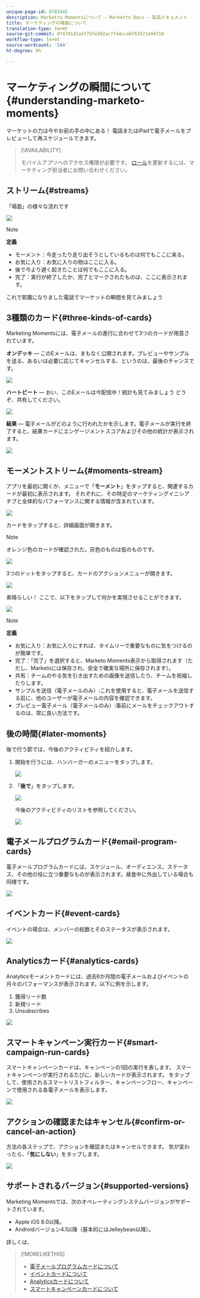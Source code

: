 ```yaml
---
unique-page-id: 8781845
description: Marketto Momentsについて — Marketto Docs — 製品ドキュメント
title: マーケティングの場面について
translation-type: tm+mt
source-git-commit: 074701d1a5f75fe592ac7f44cce6fb3571e94710
workflow-type: tm+mt
source-wordcount: '544'
ht-degree: 0%

---
```



# マーケティングの瞬間について{#understanding-marketo-moments}

マーケットの力は今やお前の手の中にある！ 電話またはiPadで電子メールをプレビューして再スケジュールできます。

>[!AVAILABILITY]
>
>
>モバイルアプリへのアクセス権限が必要です。 [ロール](/help/marketo/product-docs/administration/users-and-roles/managing-user-roles-and-permissions.md)を更新するには、マーケティング担当者にお問い合わせください。

## ストリーム{#streams}

「場面」の様々な流れです

![](assets/image2015-7-15-15-3a6-3a10.png)

>[!NOTE]
>
>**定義**
>
>* モーメント：今走ったり走り出そうとしているものは何でもここに来る。
>* お気に入り：お気に入りの物はここに入る。
>* 後で今より遅く起きたことは何でもここに入る。
>* 完了：実行が終了したか、完了とマークされたものは、ここに表示されます。


これで邪魔になりました電話でマーケットの瞬間を見てみましょう

## 3種類のカード{#three-kinds-of-cards}

Marketing Momentsには、電子メールの進行に合わせて3つのカードが用意されています。

**オンデッキ**  — このEメールは、まもなく公開されます。プレビューやサンプルを送る、あるいは必要に応じてキャンセルする、というのは、最後のチャンスです。

![](assets/image2015-7-17-11-3a25-3a48.png)

**ハートビート**  — おい、このEメールは今配信中！統計も見てみましょう どうぞ、共有してください。

![](assets/image2015-7-17-11-3a27-3a22.png)

**結果**  — 電子メールがどのように行われたかを示します。電子メールが実行を終了すると、結果カードにエンゲージメントスコアおよびその他の統計が表示されます。

![](assets/image2015-7-17-11-3a43-3a28.png)

## モーメントストリーム{#moments-stream}

アプリを最初に開くか、メニューで「**モーメント**」をタップすると、関連するカードが最初に表示されます。 それぞれに、その特定のマーケティングイニシアチブと全体的なパフォーマンスに関する情報が含まれています。

![](assets/image2015-7-15-10-3a46-3a19.png)

カードをタップすると、詳細画面が開きます。

>[!NOTE]
>
>オレンジ色のカードが確認された。灰色のものは仮のものです。

![](assets/image2015-9-25-9-3a37-3a26.png)

3つのドットをタップすると、カードのアクションメニューが開きます。

![](assets/image2015-7-15-10-3a47-3a34.png)

素晴らしい！ ここで、以下をタップして何かを実現させることができます。

![](assets/image2015-7-15-10-3a49-3a20.png)

>[!NOTE]
>
>**定義**
>
>* お気に入り：お気に入りにすれば、タイムリーで重要なものに気をつけるのが簡単です。
>* 完了：「完了」を選択すると、Marketo Moments表示から取得されます（ただし、Marketoには保存され、安全で確実な場所に保存されます）。
>* 共有：チームのやる気を引き出すための画像を送信したり、チームを祝福したりします。
>* サンプルを送信（電子メールのみ）:これを使用すると、電子メールを送信する前に、他のユーザーが電子メールの内容を確認できます。
>* プレビュー電子メール（電子メールのみ）:事前にメールをチェックアウトするのは、常に良い方法です。


## 後の時間{#later-moments}

後で行う節では、今後のアクティビティを紹介します。

1. 開始を行うには、ハンバーガーのメニューをタップします。

   ![](assets/image2015-7-15-10-3a52-3a5.png)

1. 「**後で**」をタップします。

   ![](assets/image2015-7-15-10-3a54-3a47.png)

   今後のアクティビティのリストを参照してください。

   ![](assets/image2015-6-29-15-3a24-3a3.png)

## 電子メールプログラムカード{#email-program-cards}

電子メールプログラムカードには、スケジュール、オーディエンス、ステータス、その他の役に立つ重要なものが表示されます。昼食中に外出している場合も同様です。

![](assets/image2015-6-29-15-3a31-3a57.png)

## イベントカード{#event-cards}

イベントの場合は、メンバーの総数とそのステータスが表示されます。

![](assets/image2015-6-29-15-3a39-3a12.png)

## Analyticsカード{#analytics-cards}

Analyticsモーメントカードには、過去6か月間の電子メールおよびイベントの月々のパフォーマンスが表示されます。以下に例を示します。

1. 獲得リード数
1. 新規リード
1. Unsubscribes

![](assets/image2015-7-6-13-3a26-3a33.png)

## スマートキャンペーン実行カード{#smart-campaign-run-cards}

スマートキャンペーンカードは、キャンペーンの1回の実行を表します。 スマートキャンペーンが実行されるたびに、新しいカードが表示されます。 をタップして、使用されるスマートリストフィルター、キャンペーンフロー、キャンペーンで使用される各電子メールを表示します。

![](assets/image2015-9-23-11-3a0-3a54.png)

## アクションの確認またはキャンセル{#confirm-or-cancel-an-action}

方法の各ステップで、アクションを確認またはキャンセルできます。 気が変わったら、「**気にしない**」をタップします。

![](assets/image2015-7-14-17-3a11-3a29.png)

## サポートされるバージョン{#supported-versions}

Marketing Momentsでは、次のオペレーティングシステムバージョンがサポートされています。

* Apple iOS 8.0以降。
* Androidバージョン4.1以降（基本的にはJelleybean以降）。

詳しくは、

>[!MORELIKETHIS]
>
>* [電子メールプログラムカードについて](/help/marketo/product-docs/core-marketo-concepts/mobile-apps/marketo-moments/understanding-moments/understanding-email-program-cards.md)
>* [イベントカードについて](/help/marketo/product-docs/core-marketo-concepts/mobile-apps/marketo-moments/understanding-moments/understanding-event-cards.md)
>* [Analyticsカードについて](/help/marketo/product-docs/core-marketo-concepts/mobile-apps/marketo-moments/understanding-moments/understanding-analytics-cards.md)
>* [スマートキャンペーンカードについて](/help/marketo/product-docs/core-marketo-concepts/mobile-apps/marketo-moments/understanding-moments/understanding-smart-campaign-cards.md)

